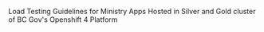 
Load Testing Guidelines for Ministry Apps Hosted in Silver and Gold cluster of BC Gov's Openshift 4 Platform
